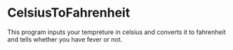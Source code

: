# CelsiusToFahrenheit
This program inputs your tempreture in celsius and converts it to fahrenheit and tells whether you have fever or not.
